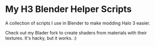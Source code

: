 # My H3 Blender Helper Scripts
A collection of scripts I use in Blender to make modding Halo 3 easier.

Check out my Blader fork to create shaders from materials with their textures. It's hacky, but it works. :)
